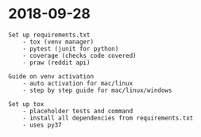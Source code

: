 # 2018-09-28 
    Set up requirements.txt
        - tox (venv manager)
        - pytest (junit for python)
        - coverage (checks code covered)
        - praw (reddit api)
        
    Guide on venv activation
        - auto activation for mac/linux
        - step by step guide for mac/linux/windows
        
    Set up tox
        - placeholder tests and command
        - install all dependencies from requirements.txt
        - uses py37